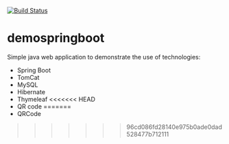 [![Build Status](https://travis-ci.org/marcionitao/demospringboot.svg?branch=master)](https://travis-ci.org/marcionitao/demospringboot)

# demospringboot

Simple java web application to demonstrate the use of technologies:

+ Spring Boot
+ TomCat
+ MySQL
+ Hibernate
+ Thymeleaf
<<<<<<< HEAD
+ QR code
=======
+ QRCode
>>>>>>> 96cd086fd28140e975b0ade0dad528477b712111
